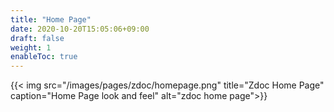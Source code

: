 ```yaml
---
title: "Home Page"
date: 2020-10-20T15:05:06+09:00
draft: false
weight: 1
enableToc: true
---
```


{{< img src="/images/pages/zdoc/homepage.png" title="Zdoc Home Page" caption="Home Page look and feel" alt="zdoc home page">}}

